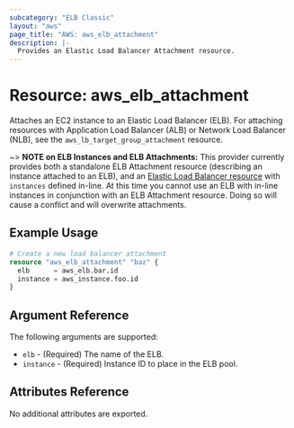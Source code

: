 ```yaml
---
subcategory: "ELB Classic"
layout: "aws"
page_title: "AWS: aws_elb_attachment"
description: |-
  Provides an Elastic Load Balancer Attachment resource.
---
```


# Resource: aws_elb_attachment

Attaches an EC2 instance to an Elastic Load Balancer (ELB). For attaching resources with Application Load Balancer (ALB) or Network Load Balancer (NLB), see the `aws_lb_target_group_attachment` resource.

~> **NOTE on ELB Instances and ELB Attachments:** This provider currently provides
both a standalone ELB Attachment resource (describing an instance attached to
an ELB), and an [Elastic Load Balancer resource](elb.html) with
`instances` defined in-line. At this time you cannot use an ELB with in-line
instances in conjunction with an ELB Attachment resource. Doing so will cause a
conflict and will overwrite attachments.

## Example Usage

```terraform
# Create a new load balancer attachment
resource "aws_elb_attachment" "baz" {
  elb      = aws_elb.bar.id
  instance = aws_instance.foo.id
}
```

## Argument Reference

The following arguments are supported:

* `elb` - (Required) The name of the ELB.
* `instance` - (Required) Instance ID to place in the ELB pool.

## Attributes Reference

No additional attributes are exported.
